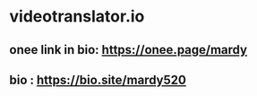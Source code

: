 # videotranslator.io

## onee link in bio: https://onee.page/mardy

## bio : https://bio.site/mardy520
